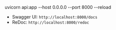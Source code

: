 uvicorn api:app --host 0.0.0.0 --port 8000 --reload

- Swagger UI: `http://localhost:8000/docs`
- ReDoc: `http://localhost:8000/redoc`